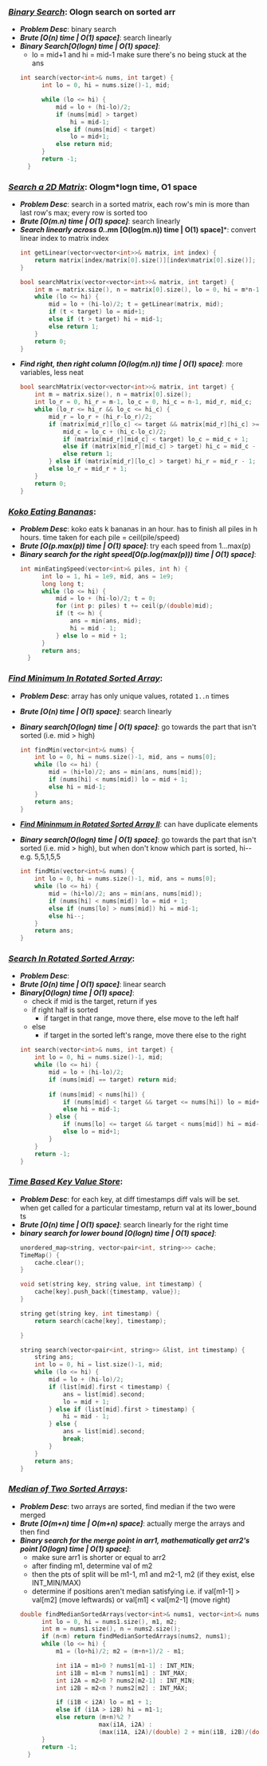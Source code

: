 ### ***[Binary Search](https://leetcode.com/problems/binary-search/)***: Ologn search on sorted arr
- ***Problem Desc***: binary search
- ***Brute [O(n) time | O(1) space]***: search linearly
- ***Binary Search[O(logn) time | O(1) space]***:
  - lo = mid+1 and hi = mid-1 make sure there's no being stuck at the ans
  ```cpp
  int search(vector<int>& nums, int target) {
        int lo = 0, hi = nums.size()-1, mid;

        while (lo <= hi) {
            mid = lo + (hi-lo)/2;
            if (nums[mid] > target)
                hi = mid-1;
            else if (nums[mid] < target)
                lo = mid+1;
            else return mid;
        }
        return -1;
    }
  ```

### ***[Search a 2D Matrix](https://leetcode.com/problems/search-a-2d-matrix/)***: Ologm*logn time, O1 space
- ***Problem Desc***: search in a sorted matrix, each row's min is more than last row's max; every row is sorted too
- ***Brute [O(m.n) time | O(1) space]***: search linearly
- ***Search linearly across 0..m*n [O(log(m.n)) time | O(1) space]***: convert linear index to matrix index
  ```cpp
  int getLinear(vector<vector<int>>& matrix, int index) {
      return matrix[index/matrix[0].size()][index%matrix[0].size()];
  }

  bool searchMatrix(vector<vector<int>>& matrix, int target) {
      int m = matrix.size(), n = matrix[0].size(), lo = 0, hi = m*n-1, mid, t;
      while (lo <= hi) {
          mid = lo + (hi-lo)/2; t = getLinear(matrix, mid);
          if (t < target) lo = mid+1;
          else if (t > target) hi = mid-1;
          else return 1;
      }
      return 0;
  }
  ```
- ***Find right, then right column [O(log(m.n)) time | O(1) space]***: more variables, less neat
  ```cpp
  bool searchMatrix(vector<vector<int>>& matrix, int target) {
      int m = matrix.size(), n = matrix[0].size();
      int lo_r = 0, hi_r = m-1, lo_c = 0, hi_c = n-1, mid_r, mid_c;
      while (lo_r <= hi_r && lo_c <= hi_c) {
          mid_r = lo_r + (hi_r-lo_r)/2;
          if (matrix[mid_r][lo_c] <= target && matrix[mid_r][hi_c] >= target) {
              mid_c = lo_c + (hi_c-lo_c)/2;
              if (matrix[mid_r][mid_c] < target) lo_c = mid_c + 1;
              else if (matrix[mid_r][mid_c] > target) hi_c = mid_c - 1;
              else return 1;
          } else if (matrix[mid_r][lo_c] > target) hi_r = mid_r - 1;
          else lo_r = mid_r + 1;
      }
      return 0;
  }
  ```

### ***[Koko Eating Bananas](https://leetcode.com/problems/koko-eating-bananas/)***:
- ***Problem Desc***: koko eats k bananas in an hour. has to finish all piles in h hours. time taken for each pile = ceil(pile/speed)
- ***Brute [O(p.max(p)) time | O(1) space]***: try each speed from 1...max(p)
- ***Binary search for the right speed[O(p.log(max(p))) time | O(1) space]***:
  ```cpp
  int minEatingSpeed(vector<int>& piles, int h) {
        int lo = 1, hi = 1e9, mid, ans = 1e9;
        long long t;
        while (lo <= hi) {
            mid = lo + (hi-lo)/2; t = 0;
            for (int p: piles) t += ceil(p/(double)mid);
            if (t <= h) {
                ans = min(ans, mid);
                hi = mid - 1;
            } else lo = mid + 1;
        }
        return ans;
    }
  ```

### ***[Find Minimum In Rotated Sorted Array](https://leetcode.com/problems/find-minimum-in-rotated-sorted-array/)***:
- ***Problem Desc***: array has only unique values, rotated ```1..n``` times
- ***Brute [O(n) time | O(1) space]***: search linearly
- ***Binary search[O(logn) time | O(1) space]***: go towards the part that isn't sorted (i.e. mid > high)
  ```cpp
  int findMin(vector<int>& nums) {
      int lo = 0, hi = nums.size()-1, mid, ans = nums[0];
      while (lo <= hi) {
          mid = (hi+lo)/2; ans = min(ans, nums[mid]);
          if (nums[hi] < nums[mid]) lo = mid + 1;
          else hi = mid-1;
      }
      return ans;
  }
  ```

- ***[Find Mininmum in Rotated Sorted Array II](https://leetcode.com/problems/find-minimum-in-rotated-sorted-array-ii/)***: can have duplicate elements
- ***Binary search[O(logn) time | O(1) space]***: go towards the part that isn't sorted (i.e. mid > high), but when don't know which part is sorted, hi-- e.g. 5,5,1,5,5
  ```cpp
  int findMin(vector<int>& nums) {
      int lo = 0, hi = nums.size()-1, mid, ans = nums[0];
      while (lo <= hi) {
          mid = (hi+lo)/2; ans = min(ans, nums[mid]);
          if (nums[hi] < nums[mid]) lo = mid + 1;
          else if (nums[lo] > nums[mid]) hi = mid-1;
          else hi--;
      }
      return ans;
  }
  ```


### ***[Search In Rotated Sorted Array](https://leetcode.com/problems/search-in-rotated-sorted-array/)***:
- ***Problem Desc***: 
- ***Brute [O(n) time | O(1) space]***: linear search
- ***Binary[O(logn) time | O(1) space]***:
  - check if mid is the target, return if yes
  - if right half is sorted
    - if target in that range, move there, else move to the left half
  - else
    - if target in the sorted left's range, move there else to the right
  ```cpp
  int search(vector<int>& nums, int target) {
      int lo = 0, hi = nums.size()-1, mid;
      while (lo <= hi) {
          mid = lo + (hi-lo)/2;
          if (nums[mid] == target) return mid;
          
          if (nums[mid] < nums[hi]) {
              if (nums[mid] < target && target <= nums[hi]) lo = mid+1;
              else hi = mid-1;
          } else {
              if (nums[lo] <= target && target < nums[mid]) hi = mid-1;
              else lo = mid+1;
          }
      }
      return -1;
  }
  ```

### ***[Time Based Key Value Store](https://leetcode.com/problems/time-based-key-value-store/)***:
- ***Problem Desc***: for each key, at diff timestamps diff vals will be set. when get called for a particular timestamp, return val at its lower_bound ts
- ***Brute [O(n) time | O(1) space]***: search linearly for the right time
- ***binary search for lower bound [O(logn) time | O(1) space]***:
  ```cpp
  unordered_map<string, vector<pair<int, string>>> cache;
  TimeMap() {
      cache.clear();
  }
  
  void set(string key, string value, int timestamp) {
      cache[key].push_back({timestamp, value});
  }
  
  string get(string key, int timestamp) {
      return search(cache[key], timestamp);

  }

  string search(vector<pair<int, string>> &list, int timestamp) {
      string ans;
      int lo = 0, hi = list.size()-1, mid;
      while (lo <= hi) {
          mid = lo + (hi-lo)/2;
          if (list[mid].first < timestamp) {
              ans = list[mid].second;
              lo = mid + 1;
          } else if (list[mid].first > timestamp) {
              hi = mid - 1;
          } else {
              ans = list[mid].second;
              break;
          }
      }
      return ans;
  }
  ```

### ***[Median of Two Sorted Arrays](https://leetcode.com/problems/median-of-two-sorted-arrays/)***:
- ***Problem Desc***: two arrays are sorted, find median if the two were merged
- ***Brute [O(m+n) time | O(m+n) space]***: actually merge the arrays and then find
- ***Binary search for the merge point in arr1, mathematically get arr2's point [O(logn) time | O(1) space]***:
  - make sure arr1 is shorter or equal to arr2
  - after finding m1, determine val of m2
  - then the pts of split will be m1-1, m1 and m2-1, m2 (if they exist, else INT_MIN/MAX)
  - determine if positions aren't median satisfying i.e. if val[m1-1] > val[m2] (move leftwards) or val[m1] < val[m2-1] (move right)
  ```cpp
  double findMedianSortedArrays(vector<int>& nums1, vector<int>& nums2) {
        int lo = 0, hi = nums1.size(), m1, m2;
        int m = nums1.size(), n = nums2.size(); 
        if (n<m) return findMedianSortedArrays(nums2, nums1);
        while (lo <= hi) {
            m1 = (lo+hi)/2; m2 = (m+n+1)/2 - m1;

            int i1A = m1>0 ? nums1[m1-1] : INT_MIN;
            int i1B = m1<m ? nums1[m1] : INT_MAX;
            int i2A = m2>0 ? nums2[m2-1] : INT_MIN;
            int i2B = m2<n ? nums2[m2] : INT_MAX;

            if (i1B < i2A) lo = m1 + 1;
            else if (i1A > i2B) hi = m1-1;
            else return (m+n)%2 ? 
                        max(i1A, i2A) : 
                        (max(i1A, i2A)/(double) 2 + min(i1B, i2B)/(double)2);
        }
        return -1;
    }
  ```
